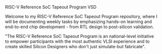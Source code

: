 RISC-V Reference SoC Tapeout Program VSD

Welcome to my RISC-V Reference SoC Tapeout Program repository, where I will be documenting weekly tasks by emphasizing hands-on learning and end-to-end chip development - from RTL design to post-silicon validation.

"The RISC-V Reference SoC Tapeout Program is an national-level initiative to empower participants with the most authentic VLSI experience and to create skilled Silicon Designers who don't just simulate-but fabricate".


